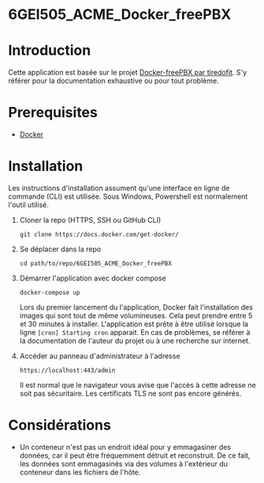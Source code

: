 # 6GEI505_ACME_Docker_freePBX

# Introduction
Cette application est basée sur le projet [Docker-freePBX par tiredofit](git@github.com:giant995/6GEI505_ACME_Docker_freePBX.git). S'y référer pour la documentation exhaustive ou pour tout problème.

# Prerequisites

- [Docker](https://docs.docker.com/get-docker/)

# Installation
Les instructions d'installation assument qu'une interface en ligne de commande  (CLI) est utilisée. Sous Windows, Powershell est normalement l'outil utilisé.

1. Cloner la repo (HTTPS, SSH ou GitHub CLI)

    `git clone https://docs.docker.com/get-docker/`

1. Se déplacer dans la repo
    
    `cd path/to/repo/6GEI505_ACME_Docker_freePBX`

1. Démarrer l'application avec docker compose

    `docker-compose up`
    
    Lors du premier lancement du l'application, Docker fait l'installation des images qui sont tout de même volumineuses. Cela peut prendre entre 5 et 30 minutes à installer. L'application est prête à être utilisé lorsque la ligne `[cron] Starting cron` apparait. En cas de problèmes, se référer à la documentation de l'auteur du projet ou à une recherche sur internet.

1. Accéder au panneau d'administrateur à l'adresse

    `https://localhost:443/admin`
    
    Il est normal que le navigateur vous avise que l'accès à cette adresse ne soit pas sécuritaire. Les certificats TLS ne sont pas encore générés.
    
# Considérations
- Un conteneur n'est pas un endroit idéal pour y emmagasiner des données, car il peut être fréquemment détruit et reconstruit. De ce fait, les données sont emmagasinés via des volumes à l'extérieur du conteneur dans les fichiers de l'hôte.
